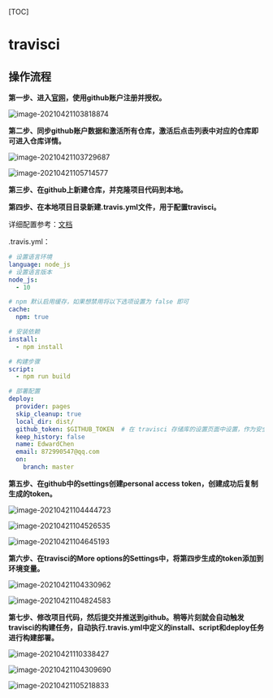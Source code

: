 [TOC]

# travisci

## 操作流程

**第一步、进入[官网](https://travis-ci.com)，使用github账户注册并授权。**

![image-20210421103818874](travisci.assets/image-20210421103818874.png)



**第二步、同步github账户数据和激活所有仓库，激活后点击列表中对应的仓库即可进入仓库详情。**

![image-20210421103729687](travisci.assets/image-20210421103729687.png)

![image-20210421105714577](travisci.assets/image-20210421105714577.png)



**第三步、在github上新建仓库，并克隆项目代码到本地。**



**第四步、在本地项目目录新建.travis.yml文件，用于配置travisci。**

详细配置参考：[文档](https://docs.travis-ci.com/user/job-lifecycle/)

.travis.yml：

```yaml
# 设置语言环境
language: node_js
# 设置语言版本
node_js:
  - 10

# npm 默认启用缓存，如果想禁用将以下选项设置为 false 即可
cache:
  npm: true

# 安装依赖
install:
  - npm install

# 构建步骤
script:
  - npm run build

# 部署配置
deploy:
  provider: pages
  skip_cleanup: true
  local_dir: dist/
  github_token: $GITHUB_TOKEN  # 在 travisci 存储库的设置页面中设置，作为安全环境变量
  keep_history: false
  name: EdwardChen
  email: 872990547@qq.com
  on:
    branch: master
```



**第五步、在github中的settings创建personal access token，创建成功后复制生成的token。**

![image-20210421104444723](travisci.assets/image-20210421104444723.png)

![image-20210421104526535](travisci.assets/image-20210421104526535.png)

![image-20210421104645193](travisci.assets/image-20210421104645193.png)



**第六步、在travisci的More options的Settings中，将第四步生成的token添加到环境变量。**

![image-20210421104330962](travisci.assets/image-20210421104330962.png)

![image-20210421104824583](travisci.assets/image-20210421104824583.png)



**第七步、修改项目代码，然后提交并推送到github。稍等片刻就会自动触发travisci的构建任务，自动执行.travis.yml中定义的install、script和deploy任务进行构建部署。**

![image-20210421110338427](travisci.assets/image-20210421110338427.png)

![image-20210421104309690](travisci.assets/image-20210421104309690.png)

![image-20210421105218833](travisci.assets/image-20210421105218833.png)